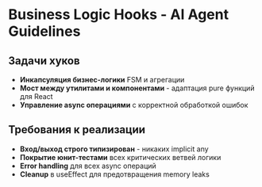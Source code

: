 # Business Logic Hooks - AI Agent Guidelines

## Задачи хуков

- **Инкапсуляция бизнес-логики** FSM и агрегации
- **Мост между утилитами и компонентами** - адаптация pure функций для React
- **Управление async операциями** с корректной обработкой ошибок

## Требования к реализации

- **Вход/выход строго типизирован** - никаких implicit any
- **Покрытие юнит-тестами** всех критических ветвей логики
- **Error handling** для всех async операций
- **Cleanup** в useEffect для предотвращения memory leaks
